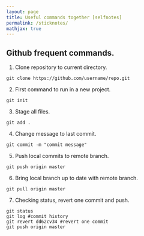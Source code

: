 ```yaml
---
layout: page
title: Useful commands together [selfnotes]
permalink: /sticknotes/
mathjax: true
---
```


Github frequent commands.
---------------------------
1. Clone repository to current directory. 
```
git clone https://github.com/username/repo.git
```
2. First command to run in a new project.
```
git init
```
3. Stage all files.
```
git add .
```
4. Change message to last commit.
```
git commit -m "commit message"
```
5. Push local commits to remote branch.
```
git push origin master
```
6. Bring local branch up to date with remote branch.
```
git pull origin master
```
7. Checking status, revert one commit and push.
```
git status
git log #commit history
git revert dd62cv34 #revert one commit
git push origin master
```
